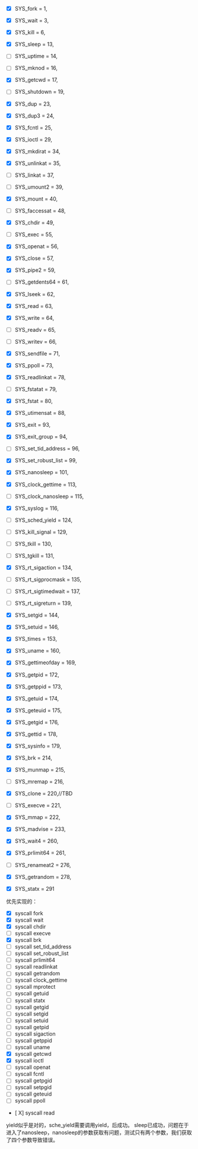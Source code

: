 - [X] SYS_fork = 1,
- [X] SYS_wait = 3,
- [x] SYS_kill = 6,
- [x] SYS_sleep = 13,
- [ ] SYS_uptime = 14,
- [ ] SYS_mknod = 16,
- [x] SYS_getcwd = 17,
- [ ] SYS_shutdown = 19,
- [x] SYS_dup = 23,
- [x] SYS_dup3 = 24,
- [x] SYS_fcntl = 25,
- [x] SYS_ioctl = 29,
- [x] SYS_mkdirat = 34,
- [x] SYS_unlinkat = 35,
- [ ] SYS_linkat = 37,
- [ ] SYS_umount2 = 39,
- [x] SYS_mount = 40,
- [ ] SYS_faccessat = 48,
- [x] SYS_chdir = 49,
- [ ] SYS_exec = 55,
- [x] SYS_openat = 56,
- [x] SYS_close = 57,
- [x] SYS_pipe2 = 59,
- [ ] SYS_getdents64 = 61,
- [x] SYS_lseek = 62,
- [x] SYS_read = 63,
- [x] SYS_write = 64,
- [ ] SYS_readv = 65,
- [ ] SYS_writev = 66,
- [x] SYS_sendfile = 71,
- [x] SYS_ppoll = 73,
- [x] SYS_readlinkat = 78,
- [ ] SYS_fstatat = 79,
- [x] SYS_fstat = 80,
- [x] SYS_utimensat = 88,
- [x] SYS_exit = 93,
- [x] SYS_exit_group = 94,
- [ ] SYS_set_tid_address = 96,
- [x] SYS_set_robust_list = 99,
- [x] SYS_nanosleep = 101,
- [x] SYS_clock_gettime = 113,
- [ ] SYS_clock_nanosleep = 115,
- [x] SYS_syslog = 116,
- [ ] SYS_sched_yield = 124,
- [ ] SYS_kill_signal = 129,
- [ ] SYS_tkill = 130,
- [ ] SYS_tgkill = 131,
- [x] SYS_rt_sigaction = 134,
- [ ] SYS_rt_sigprocmask = 135,
- [ ] SYS_rt_sigtimedwait = 137,
- [ ] SYS_rt_sigreturn = 139,
- [x] SYS_setgid = 144,
- [x] SYS_setuid = 146,
- [x] SYS_times = 153,
- [x] SYS_uname = 160,
- [x] SYS_gettimeofday = 169,
- [x] SYS_getpid = 172,
- [x] SYS_getppid = 173,
- [x] SYS_getuid = 174,
- [x] SYS_geteuid = 175,
- [x] SYS_getgid = 176,
- [x] SYS_gettid = 178,
- [x] SYS_sysinfo = 179,
- [x] SYS_brk = 214,
- [x] SYS_munmap = 215,
- [ ] SYS_mremap = 216,
- [x] SYS_clone = 220,//TBD
- [ ] SYS_execve = 221,
- [x] SYS_mmap = 222,
- [x] SYS_madvise = 233,
- [x] SYS_wait4 = 260,
- [x] SYS_prlimit64 = 261,
- [ ] SYS_renameat2 = 276,
- [x] SYS_getrandom = 278,
- [x] SYS_statx = 291



优先实现的：
- [x] syscall fork            
- [x] syscall wait            
- [x] syscall chdir           
- [ ] syscall execve          
- [x] syscall brk             
- [ ] syscall set_tid_address 
- [ ] syscall set_robust_list 
- [ ] syscall prlimit64       
- [ ] syscall readlinkat      
- [ ] syscall getrandom       
- [ ] syscall clock_gettime         
- [ ] syscall mprotect        
- [ ] syscall getuid          
- [ ] syscall statx           
- [ ] syscall getgid          
- [ ] syscall setgid          
- [ ] syscall setuid          
- [ ] syscall getpid          
- [ ] syscall sigaction       
- [ ] syscall getppid         
- [ ] syscall uname           
- [x] syscall getcwd          
- [x] syscall ioctl           
- [ ] syscall openat          
- [ ] syscall fcntl           
- [ ] syscall getpgid         
- [ ] syscall setpgid         
- [ ] syscall geteuid         
- [ ] syscall ppoll           
- [ X] syscall read


yield似乎是对的，sche_yield需要调用yield，后成功。
sleep已成功，问题在于进入了nanosleep，nanosleep的参数获取有问题，测试只有两个参数，我们获取了四个参数导致错误。